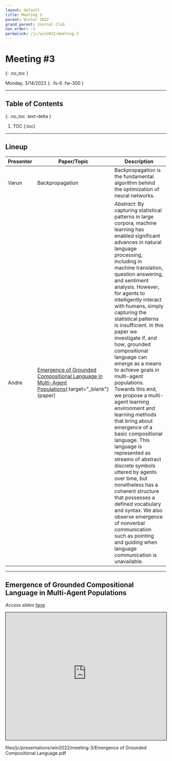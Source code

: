 ```yaml
---
layout: default
title: Meeting 3
parent: Winter 2022
grand_parent: Journal Club
nav_order: -3
permalink: /jc/win2022/meeting-3
---
```


# Meeting #3
{: .no_toc }

Monday, 3/14/2022
{: .fs-6 .fw-300 }

---

## Table of Contents
{: .no_toc .text-delta }

1. TOC
{:toc}

---

## Lineup

| Presenter | Paper/Topic | Description |
| --- | --- | --- |
| Varun | Backpropagation | Backpropagation is the fundamental algorithm behind the optimization of neural networks. |
| Andre | [Emergence of Grounded Compositional Language in Multi-Agent Populations](https://arxiv.org/pdf/1703.04908.pdf){:target="_blank"} (paper) | *Abstract*: By capturing statistical patterns in large corpora, machine learning has enabled significant advances in natural language processing, including in machine translation, question answering, and sentiment analysis. However, for agents to intelligently interact with humans, simply capturing the statistical patterns is insufficient. In this paper we investigate if, and how, grounded compositional language can emerge as a means to achieve goals in multi-agent populations. Towards this end, we propose a multi-agent learning environment and learning methods that bring about emergence of a basic compositional language. This language is represented as streams of abstract discrete symbols uttered by agents over time, but nonetheless has a coherent structure that possesses a defined vocabulary and syntax. We also observe emergence of nonverbal communication such as pointing and guiding when language communication is unavailable. |

---

## Emergence of Grounded Compositional Language in Multi-Agent Populations

*Access slides [here](https://interactive-intelligence.github.io/files/jc/presentations/win2022/meeting-3/Emergence%20of%20Grounded%20Compositional%20Language.pdf).*

<iframe src="https://interactive-intelligence.github.io/files/jc/presentations/win2022/meeting-3/Emergence%20of%20Grounded%20Compositional%20Language.pdf" width="100%" height="400" style="border:1px solid black;"></iframe>








files/jc/presentations/win2022/meeting-3/Emergence of Grounded Compositional Language.pdf
